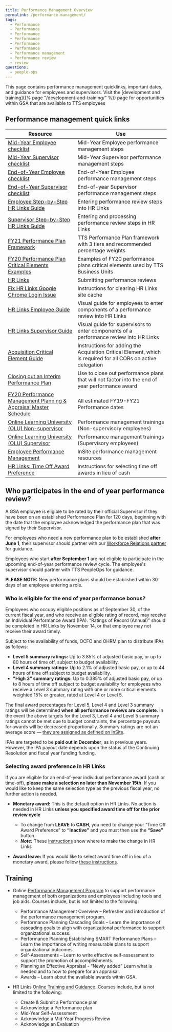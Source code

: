 ```yaml
---
title: Performance Management Overview
permalink: /performance-management/
tags:
  - Performance
  - Performance
  - Performance
  - Performance
  - Performance
  - Performance
  - Performance management
  - Performance review
  - review
questions:
  - people-ops
---
```


This page contains performance management quicklinks, important dates, and
guidance for employees and supervisors. Visit the [development and
training]({% page "/development-and-training/" %}) page for opportunities within
GSA that are available to TTS employees

## Performance management quick links

| Resource                                                                                                                                                                                                                                                                                                                                                                                                                                                                                  | Use                                                                                                           |
| ----------------------------------------------------------------------------------------------------------------------------------------------------------------------------------------------------------------------------------------------------------------------------------------------------------------------------------------------------------------------------------------------------------------------------------------------------------------------------------------- | ------------------------------------------------------------------------------------------------------------- |
| [Mid-Year Employee checklist](https://docs.google.com/spreadsheets/d/1ENBLAFa2Chkdd5-31xl4oA5Wk5bbtJtsJNWv9WGeLYU/edit#gid=48334538)                                                                                                                                                                                                                                                                                                                                                      | Mid-Year Employee performance management steps                                                                |
| [Mid-Year Supervisor checklist](https://docs.google.com/spreadsheets/d/1PaEV7xoTc3Y-STpp6z4iqaSVf-QY8-Cmn-ciSS9qhKo/edit#gid=884911250)                                                                                                                                                                                                                                                                                                                                                   | Mid-Year Supervisor performance management steps                                                              |
| [End-of-Year Employee checklist](https://docs.google.com/spreadsheets/d/1nhV-jGGygdNgKfYJEamKAVux5eBW5rf5Lj1maXFUt08/edit#gid=48334538)                                                                                                                                                                                                                                                                                                                                                   | End-of-Year Employee performance management steps                                                             |
| [End-of-Year Supervisor checklist](https://docs.google.com/spreadsheets/d/1FkdV6FNOxDAZLuFBYJKK-3hgVE5lvIVQ31PKe3dZ628/edit#gid=884911250)                                                                                                                                                                                                                                                                                                                                                | End-of-year Supervisor performance management steps                                                           |
| [Employee Step-by-Step HR Links Guide](https://docs.google.com/document/d/1VxwbatliieP78-qN_VmdHxt1ROvSro4yKe9-OkjQd58/edit#)                                                                                                                                                                                                                                                                                                                                                             | Entering performance review steps into HR Links                                                               |
| [Supervisor Step-by-Step HR Links Guide](https://docs.google.com/document/d/1TM7PPr1rSRRdot92uguf_bJJ5HWdAAqKyhcI2BqlCBs/edit#heading=h.rjbyuflzo0ct)                                                                                                                                                                                                                                                                                                                                     | Entering and processing performance review steps in HR Links                                                  |
| [FY21 Performance Plan Framework](https://docs.google.com/document/d/1Hxj17-hm9GaAKRRZRPA0_f1RPqswIlmuN6yQknWgba8/edit?usp=sharing)                                                                                                                                                                                                                                                                                                                                                       | TTS Performance Plan framework with 3 tiers and recommended percentage weights                                |
| [FY20 Performance Plan Critical Elements Examples](https://docs.google.com/document/d/1stzNzIYVqSUX8bo7Zy798L9lU8tR78CyEYIypmBrm-M/edit?usp=sharing)                                                                                                                                                                                                                                                                                                                                      | Examples of FY20 performance plans critical elements used by TTS Business Units                               |
| [HR Links](https://corporateapps.gsa.gov/hr-links/)                                                                                                                                                                                                                                                                                                                                                                                                                                       | Submitting performance reviews                                                                                |
| [Fix HR Links Google Chrome Login Issue](https://docs.google.com/document/d/13j6e8bAVSWFSNNkqmU2hMfwXOCBsi49d_2EqvL3aKXE/edit?usp=sharing)                                                                                                                                                                                                                                                                                                                                                | Instructions for clearing HR Links site cache                                                                 |
| [HR Links Employee Guide](https://drive.google.com/file/d/1NhoDr9MlNTP9VEgBx72H-KoPjNeivOwv/view)                                                                                                                                                                                                                                                                                                                                                                                         | Visual guide for employees to enter components of a performance review into HR Links                          |
| [HR Links Supervisor Guide](https://drive.google.com/file/d/15Xm9NF_KfcWN-ZxPomooowEAq51073Xi/view)                                                                                                                                                                                                                                                                                                                                                                                       | Visual guide for supervisors to enter components of a performance review into HR Links                        |
| [Acquisition Critical Element Guide](https://drive.google.com/file/d/1hOu4GtwpjCAUXenXNE7Vit3O3ldDYSRb/view)                                                                                                                                                                                                                                                                                                                                                                              | Instructions for adding the Acquisition Critical Element, which is required for all CORs on active delegation |
| [Closing out an Interim Performance Plan](https://docs.google.com/document/d/10WP9J0MeH-PovXlZqXvkAH_ePQuHaPnXZnou2FEq0_I/edit)                                                                                                                                                                                                                                                                                                                                                           | Use to close out performance plans that will not factor into the end of year performance award                |
| [FY20 Performance Management Planning & Appraisal Master Schedule](https://docs.google.com/document/d/1uVbumuiMHLbvmdn5jbAkrvl6f4yD7h2jMbD_pbst8TQ/edit?ts=5ccc6b8f)                                                                                                                                                                                                                                                                                                                      | All estimated FY19-FY21 Performance dates                                                                     |
| [Online Learning University (OLU) Non-supervisor](https://hcm03.ns2cloud.com/sf/learning?destUrl=https%3a%2f%2fgsa%2dhcm03%2ens2cloud%2ecom%2flearning%2fuser%2fdeeplink%5fredirect%2ejsp%3flinkId%3dITEM%5fDETAILS%26componentID%3dGSA%2dHRLINKS%2dPERF%2dMGMT%2dEMPLOYEE%26componentTypeID%3dWBT%26revisionDate%3d1533096000000%26fromSF%3dY&company=GSAHCM03)                                                                                                                          | Performance management trainings (Non-supervisory employees)                                                  |
| [Online Learning University (OLU) Supervisor](https://meet.google.com/linkredirect?authuser=0&dest=https%3A%2F%2Fhcm03.ns2cloud.com%2Fsf%2Flearning%3FdestUrl%3Dhttps%253a%252f%252fgsa%252dhcm03%252ens2cloud%252ecom%252flearning%252fuser%252fdeeplink%255fredirect%252ejsp%253flinkId%253dITEM%255fDETAILS%2526componentID%253dHR%252bLinks%25253A%252bPerformance%252bManageme%2526componentTypeID%253dWBT%2526revisionDate%253d1533096000000%2526fromSF%253dY%26company%3DGSAHCM03) | Performance management trainings (Supervisory employees)                                                      |
| [Employee Performance Management](https://insite.gsa.gov/topics/hr-pay-and-leave/employee-performance-management)                                                                                                                                                                                                                                                                                                                                                                         | InSite performance management resources                                                                       |
| [HR Links: Time Off Award Preference](https://corporateapps.gsa.gov/files/TimeOffAwardPreference.pdf)                                                                                                                                                                                                                                                                                                                                                                                     | Instructions for selecting time off awards in lieu of cash                                                    |

## Who participates in the end of year performance review?

A GSA employee is eligible to be rated by their official Supervisor if they have
been on an established Performance Plan for 120 days, beginning with the date
that the employee acknowledged the performance plan that was signed by their
Supervisor.

For employees who need a new performance plan to be established **after June
1**, their supervisor should partner with our
[Workforce Relations partner](https://docs.google.com/document/d/15glvq9UakKUN8XTRTa6gRkhBHm2whhQyAGmf8ibTtBs/edit)
for guidance.

Employees who start **after September 1** are not eligible to participate in the
upcoming end-of-year performance review cycle. The employee's supervisor should
partner with TTS PeopleOps for guidance.

**PLEASE NOTE:** New performance plans should be established within 30 days of
an employee entering a role.

### Who is eligible for the end of year performance bonus?

Employees who occupy eligible positions as of September 30, of the current fiscal year, and who
receive an eligible rating of record, may receive an Individual Performance
Award (IPA). “Ratings of Record (Annual)” should be completed in HR Links by
November 14, or that employee may not receive their award timely.

Subject to the availability of funds, OCFO and OHRM plan to distribute IPAs as
follows:

- **Level 5 summary ratings:** Up to 3.85% of adjusted basic pay, or up to 80
  hours of time off, subject to budget availability.
- **Level 4 summary ratings:** Up to 2.1% of adjusted basic pay, or up to 44
  hours of time off subject to budget availability.
- **"High 3" summary ratings:** Up to 0.385% of adjusted basic pay, or up to 8
  hours of time off subject to budget availability for employees who receive a
  Level 3 summary rating with one or more critical elements weighted 15% or
  greater, rated at Level 4 or Level 5.

The final award percentages for Level 5, Level 4 and Level 3 summary ratings
will be determined **when all performance reviews are complete**. In the event
the above targets for the Level 3, Level 4 and Level 5 summary ratings cannot be
met due to budget constraints, the percentage payouts for awards will be
decreased proportionally. Summary ratings are not an average score —
[they are assigned as defined on InSite](https://insite.gsa.gov/topics/hr-pay-and-leave/performance-management/performance-management-appraising).

IPAs are targeted to be **paid out in December**, as in previous years.
However, the IPA payout date depends upon the status of the Continuing
Resolution and fiscal year funding funding.

### Selecting award preference in HR Links

If you are eligible for an end-of-year individual performance award (cash or
time-off), **please make a selection no later than November 15th.** If you would
like to keep the same selection type as the previous fiscal year, no further action is needed.

- **Monetary award:** This is the default option in HR Links. No action is
  needed in HR Links **unless you specified award time off for the prior review
  cycle**

  - To change from **LEAVE** to **CASH**, you need to change your “Time Off
    Award Preference” to **“Inactive”** and you must then use the **“Save”**
    button.
  - **_Note:_** These
    [instructions](https://corporateapps.gsa.gov/files/TimeOffAwardPreference.pdf)
    show where to make the change in HR Links

- **Award leave:** If you would like to select award time off in lieu of a
  monetary award, please follow
  [these instructions](https://corporateapps.gsa.gov/files/TimeOffAwardPreference.pdf).

## Training

- Online
  [Performance Management Program](https://hcm03.ns2cloud.com/sf/learning?destUrl=https%3a%2f%2fgsa%2dhcm03%2ens2cloud%2ecom%2flearning%2fuser%2fdeeplink%5fredirect%2ejsp%3flinkId%3dPROGRAM%5fDETAILS%26programID%3dGSA%2dPERFORMANCE%5fMANAGEMENT%26fromSF%3dY&company=GSAHCM03)
  to support performance management of both organizations and employees
  including tools and job aids. Courses include, but is not limited to the
  following:

  - Performance Management Overview – Refresher and introduction of the
    performance management program.
  - Performance Planning Cascading Goals – Learn the importance of cascading
    goals to align with organizational performance to support organizational
    success.
  - Performance Planning Establishing SMART Performance Plans – Learn the
    importance of writing measurable plans to support organizational outcomes.
  - Self-Assessments – Learn to write effective self-assessment to support the
    promotion of accomplishments.
  - Planning an Effective Appraisal - “Newly added” Learn what is needed and to
    how to prepare for an appraisal.
  - Awards – Learn about the available awards within GSA.

- HR Links
  [Online Training and Guidance](https://insite.gsa.gov/topics/hr-pay-and-leave/performance-management/performance-management-systems).
  Courses include, but is not limited to the following:

  - Create & Submit a Performance plan
  - Acknowledge a Performance plan
  - Mid-Year Self-Assessment
  - Acknowledge a Mid-Year Progress Review
  - Acknowledge an Evaluation
